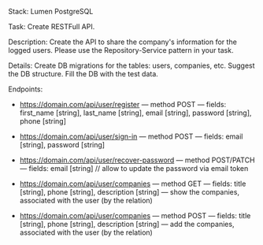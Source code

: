 Stack:
Lumen
PostgreSQL

Task:
Create RESTFull API.

Description:
Create the API to share the company's information for the logged users.
Please use the Repository-Service pattern in your task.

Details:
Create DB migrations for the tables: users, companies, etc.
Suggest the DB structure. Fill the DB with the test data.

Endpoints:
- https://domain.com/api/user/register
  — method POST
  — fields: first_name [string], last_name [string], email [string], password [string], phone [string]

- https://domain.com/api/user/sign-in
  — method POST
  — fields: email [string], password [string]

- https://domain.com/api/user/recover-password
  — method POST/PATCH
  — fields: email [string] // allow to update the password via email token

- https://domain.com/api/user/companies
  — method GET
  — fields: title [string], phone [string], description [string]
  — show the companies, associated with the user (by the relation)

- https://domain.com/api/user/companies
  — method POST
  — fields: title [string], phone [string], description [string]
  — add the companies, associated with the user (by the relation)